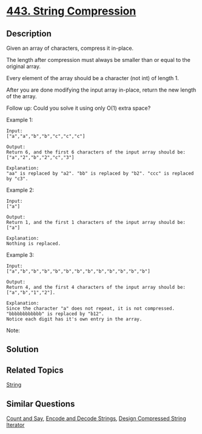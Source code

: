 # [443. String Compression](https://leetcode.com/problems/string-compression)

## Description

Given an array of characters, compress it in-place.

The length after compression must always be smaller than or equal to the original array.

Every element of the array should be a character (not int) of length 1.

After you are done modifying the input array in-place, return the new length of the array.

Follow up:
Could you solve it using only O(1) extra space?

Example 1:

```
Input:
["a","a","b","b","c","c","c"]

Output:
Return 6, and the first 6 characters of the input array should be: ["a","2","b","2","c","3"]

Explanation:
"aa" is replaced by "a2". "bb" is replaced by "b2". "ccc" is replaced by "c3".
```



Example 2:

```
Input:
["a"]

Output:
Return 1, and the first 1 characters of the input array should be: ["a"]

Explanation:
Nothing is replaced.
```



Example 3:

```
Input:
["a","b","b","b","b","b","b","b","b","b","b","b","b"]

Output:
Return 4, and the first 4 characters of the input array should be: ["a","b","1","2"].

Explanation:
Since the character "a" does not repeat, it is not compressed. "bbbbbbbbbbbb" is replaced by "b12".
Notice each digit has it's own entry in the array.
```



Note:



## Solution



## Related Topics

[String](https://leetcode.com/tag/string/) 

## Similar Questions

[Count and Say](https://leetcode.com/problems/count-and-say/), [Encode and Decode Strings](https://leetcode.com/problems/encode-and-decode-strings/), [Design Compressed String Iterator](https://leetcode.com/problems/design-compressed-string-iterator/)
